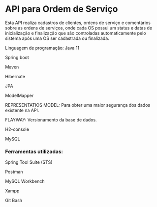 # API para Ordem de Serviço
Esta API realiza cadastros de clientes, ordens de serviço e comentários sobre as ordens de serviços, onde cada OS possui um status e datas de inicialização e finalização que são controladas automaticamente pelo sistema após uma OS ser cadastrada ou finalizada.

Linguagem de programação: Java 11

Spring boot

Maven

Hibernate

JPA

ModelMapper

REPRESENTATIOS MODEL: Para obter uma maior segurança dos dados existente na API.

FLAYWAY: Versionamento da base de dados.

H2-console

MySQL

### Ferramentas utilizadas:
Spring Tool Suite (STS)

Postman

MySQL Workbench

Xampp

Git Bash
